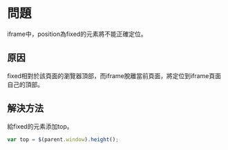 # 問題

iframe中，position為fixed的元素將不能正確定位。

## 原因

fixed相對於該頁面的瀏覽器頂部，而iframe脫離當前頁面，將定位到iframe頁面自己的頂部。

## 解決方法

給fixed的元素添加top。

```javascript
var top = $(parent.window).height();
```